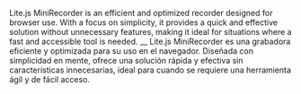 Lite.js MiniRecorder is an efficient and optimized recorder designed for browser use. With a focus on simplicity, it provides a quick and effective solution without unnecessary features, making it ideal for situations where a fast and accessible tool is needed.
__
Lite.js MiniRecorder es una grabadora eficiente y optimizada para su uso en el navegador. Diseñada con simplicidad en mente, ofrece una solución rápida y efectiva sin características innecesarias, ideal para cuando se requiere una herramienta ágil y de fácil acceso.

